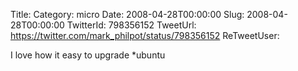 Title: 
Category: micro
Date: 2008-04-28T00:00:00
Slug: 2008-04-28T00:00:00
TwitterId: 798356152
TweetUrl: https://twitter.com/mark_philpot/status/798356152
ReTweetUser: 

I love how it easy to upgrade *ubuntu